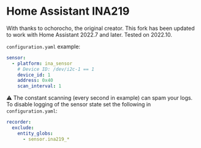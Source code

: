 # Home Assistant INA219

With thanks to ochorocho, the original creator.  This fork has been updated to work with Home Assistant 2022.7 and later.  Tested on 2022.10.

`configuration.yaml` example:

```yaml
sensor:
  - platform: ina_sensor
    # Device ID: /dev/i2c-1 == 1
    device_id: 1
    address: 0x40
    scan_interval: 1
```

:warning: The constant scanning (every second in example) can spam your logs.
To disable logging of the sensor state set the following in `configuration.yaml`:

```yaml
recorder:
  exclude:
    entity_globs:
      - sensor.ina219_*
```

